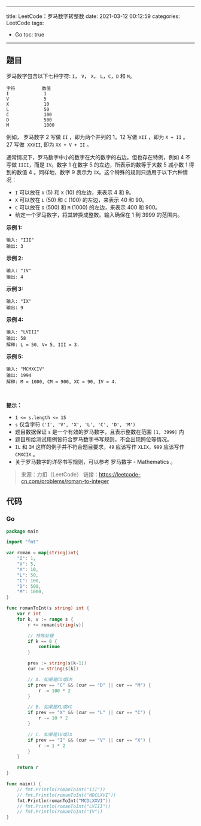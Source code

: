 ----
title: LeetCode：罗马数字转整数
date: 2021-03-12 00:12:59
categories: LeetCode
tags: 
- Go
toc: true
----

## 题目

罗马数字包含以下七种字符: `I`， `V`， `X`， `L`，`C`，`D` 和 `M`。

```
字符          数值
I             1
V             5
X             10
L             50
C             100
D             500
M             1000
```

<!-- more -->

例如， 罗马数字 2 写做 `II` ，即为两个并列的 1。12 写做 `XII` ，即为 `X + II` 。 27 写做  `XXVII`, 即为 `XX + V + II` 。

通常情况下，罗马数字中小的数字在大的数字的右边。但也存在特例，例如 4 不写做 `IIII`，而是 `IV`。数字 1 在数字 5 的左边，所表示的数等于大数 5 减小数 1 得到的数值 4 。同样地，数字 9 表示为 `IX`。这个特殊的规则只适用于以下六种情况：

- `I` 可以放在 `V` (5) 和 `X` (10) 的左边，来表示 4 和 9。
- `X` 可以放在 `L` (50) 和 `C` (100) 的左边，来表示 40 和 90。 
- `C` 可以放在 `D` (500) 和 `M` (1000) 的左边，来表示 400 和 900。
- 给定一个罗马数字，将其转换成整数。输入确保在 1 到 3999 的范围内。

**示例 1:**

```
输入: "III"
输出: 3
```

**示例 2:**

```
输入: "IV"
输出: 4
```

**示例 3:**

```
输入: "IX"
输出: 9
```

**示例 4:**

```
输入: "LVIII"
输出: 58
解释: L = 50, V= 5, III = 3.
```

**示例 5:**

```
输入: "MCMXCIV"
输出: 1994
解释: M = 1000, CM = 900, XC = 90, IV = 4.
```
 

**提示：**

- `1 <= s.length <= 15`
- `s` 仅含字符 `('I', 'V', 'X', 'L', 'C', 'D', 'M')`
- 题目数据保证 `s` 是一个有效的罗马数字，且表示整数在范围 `[1, 3999]` 内
- 题目所给测试用例皆符合罗马数字书写规则，不会出现跨位等情况。
- `IL` 和 `IM` 这样的例子并不符合题目要求，`49` 应该写作 `XLIX`，`999` 应该写作 `CMXCIX` 。
- 关于罗马数字的详尽书写规则，可以参考 罗马数字 - Mathematics 。

> 来源：力扣（LeetCode）
> 链接：https://leetcode-cn.com/problems/roman-to-integer

## 代码

### Go

```go
package main

import "fmt"

var roman = map[string]int{
	"I": 1,
	"V": 5,
	"X": 10,
	"L": 50,
	"C": 100,
	"D": 500,
	"M": 1000,
}

func romanToInt(s string) int {
	var r int
	for k, v := range s {
		r += roman[string(v)]

		// 特殊处理
		if k == 0 {
			continue
		}

		prev := string(s[k-1])
		cur := string(s[k])

		// A. 如果是CD或CM
		if prev == "C" && (cur == "D" || cur == "M") {
			r -= 100 * 2
		}

		// B. 如果是XL或XC
		if prev == "X" && (cur == "L" || cur == "C") {
			r -= 10 * 2
		}

		// C. 如果是IV或IX
		if prev == "I" && (cur == "V" || cur == "X") {
			r -= 1 * 2
		}
	}

	return r
}

func main() {
	// fmt.Println(romanToInt("III"))
	// fmt.Println(romanToInt("MDCLXVI"))
	fmt.Println(romanToInt("MCDLXXVI"))
	// fmt.Println(romanToInt("LVIII"))
	// fmt.Println(romanToInt("IV"))
}
```
